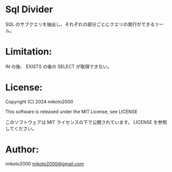 # Sql Divider

SQL のサブクエリを抽出し、それぞれの部分ごとにクエリの発行ができるツール。

# Limitation:

IN の後、 EXISTS の後の SELECT が取得できない。

# License:

Copyright (C) 2024 mikoto2000

This software is released under the MIT License, see LICENSE

このソフトウェアは MIT ライセンスの下で公開されています。 LICENSE を参照してください。

# Author:

mikoto2000 <mikoto2000@gmail.com>

